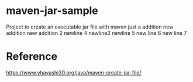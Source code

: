 # maven-jar-sample
Project to create an executable jar file with maven
just a addition
new addition
new addition 2
newline 4
newline3
newline 5
new line 6
new line 7
# Reference
https://www.yhayashi30.org/java/maven-create-jar-file/